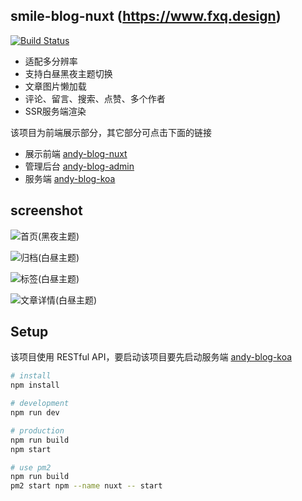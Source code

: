 ## smile-blog-nuxt (https://www.fxq.design)

[![Build Status](https://www.travis-ci.org/smileAndy/andy-blog-nuxt.svg?branch=master)](https://www.travis-ci.org/smileAndy/andy-blog-nuxt)

- 适配多分辨率
- 支持白昼黑夜主题切换
- 文章图片懒加载
- 评论、留言、搜索、点赞、多个作者
- SSR服务端渲染

该项目为前端展示部分，其它部分可点击下面的链接

- 展示前端 [andy-blog-nuxt](https://github.com/zzlw/andy-blog-nuxt)
- 管理后台 [andy-blog-admin](https://github.com/zzlw/andy-blog-admin)
- 服务端 [andy-blog-koa](https://github.com/zzlw/andy-blog-koa)

## screenshot

![首页(黑夜主题)](https://cdn.fxq.design/blog/screenshot/2019-07-20/andy-blog-nuxt-screenshot-01.png)

![归档(白昼主题)](https://cdn.fxq.design/blog/screenshot/2019-07-20/andy-blog-nuxt-screenshot-02.png)

![标签(白昼主题)](https://cdn.fxq.design/blog/screenshot/2019-07-20/andy-blog-nuxt-screenshot-03.png)

![文章详情(白昼主题)](https://cdn.fxq.design/blog/screenshot/2019-07-20/andy-blog-nuxt-screenshot-04.png)

## Setup

该项目使用 RESTful API，要启动该项目要先启动服务端 [andy-blog-koa](https://github.com/zzlw/andy-blog-koa)

```bash
# install
npm install

# development
npm run dev

# production 
npm run build
npm start

# use pm2
npm run build
pm2 start npm --name nuxt -- start
```
